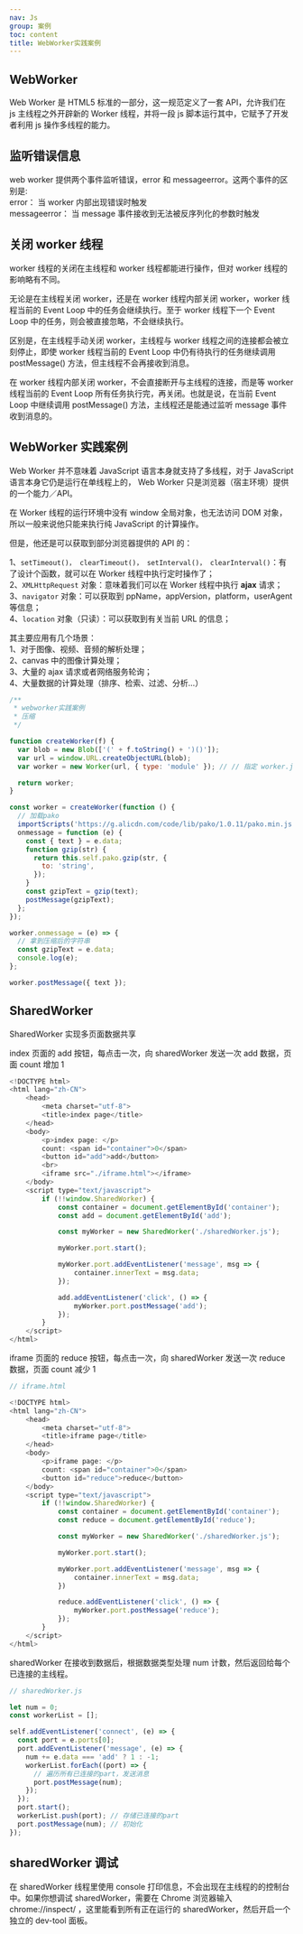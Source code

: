 ```yaml
---
nav: Js
group: 案例
toc: content
title: WebWorker实践案例
---
```


## WebWorker

Web Worker 是 HTML5 标准的一部分，这一规范定义了一套 API，允许我们在 js 主线程之外开辟新的 Worker 线程，并将一段 js 脚本运行其中，它赋予了开发者利用 js 操作多线程的能力。

## 监听错误信息

web worker 提供两个事件监听错误，error 和 messageerror。这两个事件的区别是:  
error： 当 worker 内部出现错误时触发  
messageerror： 当 message 事件接收到无法被反序列化的参数时触发

## 关闭 worker 线程

worker 线程的关闭在主线程和 worker 线程都能进行操作，但对 worker 线程的影响略有不同。

无论是在主线程关闭 worker，还是在 worker 线程内部关闭 worker，worker 线程当前的 Event Loop 中的任务会继续执行。至于 worker 线程下一个 Event Loop 中的任务，则会被直接忽略，不会继续执行。

区别是，在主线程手动关闭 worker，主线程与 worker 线程之间的连接都会被立刻停止，即使 worker 线程当前的 Event Loop 中仍有待执行的任务继续调用 postMessage() 方法，但主线程不会再接收到消息。

在 worker 线程内部关闭 worker，不会直接断开与主线程的连接，而是等 worker 线程当前的 Event Loop 所有任务执行完，再关闭。也就是说，在当前 Event Loop 中继续调用 postMessage() 方法，主线程还是能通过监听 message 事件收到消息的。

## WebWorker 实践案例

Web Worker 并不意味着 JavaScript 语言本身就支持了多线程，对于 JavaScript 语言本身它仍是运行在单线程上的， Web Worker 只是浏览器（宿主环境）提供的一个能力／API。

在 Worker 线程的运行环境中没有 window 全局对象，也无法访问 DOM 对象，所以一般来说他只能来执行纯 JavaScript 的计算操作。

但是，他还是可以获取到部分浏览器提供的 API 的：

1、`setTimeout()， clearTimeout()， setInterval()， clearInterval()`：有了设计个函数，就可以在 Worker 线程中执行定时操作了；  
2、`XMLHttpRequest` 对象：意味着我们可以在 Worker 线程中执行 **ajax** 请求；  
3、`navigator` 对象：可以获取到 ppName，appVersion，platform，userAgent 等信息；  
4、`location` 对象（只读）：可以获取到有关当前 URL 的信息；

其主要应用有几个场景：  
1、对于图像、视频、音频的解析处理；  
2、canvas 中的图像计算处理；  
3、大量的 ajax 请求或者网络服务轮询；  
4、大量数据的计算处理（排序、检索、过滤、分析...）

```js
/**
 * webworker实践案例
 * 压缩
 */

function createWorker(f) {
  var blob = new Blob(['(' + f.toString() + ')()']);
  var url = window.URL.createObjectURL(blob);
  var worker = new Worker(url, { type: 'module' }); // // 指定 worker.js 的类型

  return worker;
}

const worker = createWorker(function () {
  // 加载pako
  importScripts('https://g.alicdn.com/code/lib/pako/1.0.11/pako.min.js'); // 通过此方法加载的js文件不受同源策略约束
  onmessage = function (e) {
    const { text } = e.data;
    function gzip(str) {
      return this.self.pako.gzip(str, {
        to: 'string',
      });
    }
    const gzipText = gzip(text);
    postMessage(gzipText);
  };
});

worker.onmessage = (e) => {
  // 拿到压缩后的字符串
  const gzipText = e.data;
  console.log(e);
};

worker.postMessage({ text });
```

## SharedWorker

SharedWorker 实现多页面数据共享

index 页面的 add 按钮，每点击一次，向 sharedWorker 发送一次 add 数据，页面 count 增加 1

```js
<!DOCTYPE html>
<html lang="zh-CN">
    <head>
        <meta charset="utf-8">
        <title>index page</title>
    </head>
    <body>
        <p>index page: </p>
        count: <span id="container">0</span>
        <button id="add">add</button>
        <br>
        <iframe src="./iframe.html"></iframe>
    </body>
    <script type="text/javascript">
        if (!!window.SharedWorker) {
            const container = document.getElementById('container');
            const add = document.getElementById('add');

            const myWorker = new SharedWorker('./sharedWorker.js');

            myWorker.port.start();

            myWorker.port.addEventListener('message', msg => {
                container.innerText = msg.data;
            });

            add.addEventListener('click', () => {
                myWorker.port.postMessage('add');
            });
        }
    </script>
</html>
```

iframe 页面的 reduce 按钮，每点击一次，向 sharedWorker 发送一次 reduce 数据，页面 count 减少 1

```js
// iframe.html

<!DOCTYPE html>
<html lang="zh-CN">
    <head>
        <meta charset="utf-8">
        <title>iframe page</title>
    </head>
    <body>
        <p>iframe page: </p>
        count: <span id="container">0</span>
        <button id="reduce">reduce</button>
    </body>
    <script type="text/javascript">
        if (!!window.SharedWorker) {
            const container = document.getElementById('container');
            const reduce = document.getElementById('reduce');

            const myWorker = new SharedWorker('./sharedWorker.js');

            myWorker.port.start();

            myWorker.port.addEventListener('message', msg => {
                container.innerText = msg.data;
            })

            reduce.addEventListener('click', () => {
                myWorker.port.postMessage('reduce');
            });
        }
    </script>
</html>
```

sharedWorker 在接收到数据后，根据数据类型处理 num 计数，然后返回给每个已连接的主线程。

```js
// sharedWorker.js

let num = 0;
const workerList = [];

self.addEventListener('connect', (e) => {
  const port = e.ports[0];
  port.addEventListener('message', (e) => {
    num += e.data === 'add' ? 1 : -1;
    workerList.forEach((port) => {
      // 遍历所有已连接的part，发送消息
      port.postMessage(num);
    });
  });
  port.start();
  workerList.push(port); // 存储已连接的part
  port.postMessage(num); // 初始化
});
```

## sharedWorker 调试

在 sharedWorker 线程里使用 console 打印信息，不会出现在主线程的的控制台中。如果你想调试 sharedWorker，需要在 Chrome 浏览器输入 chrome://inspect/ ，这里能看到所有正在运行的 sharedWorker，然后开启一个独立的 dev-tool 面板。
